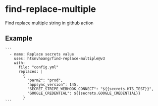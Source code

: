 # find-replace-multiple
Find replace multiple string in github action

## Example
  
    ```
      - name: Replace secrets value
        uses: htsnvhoang/find-replace-multiple@v3
        with:
          file: "config.yml"
          replaces: |
            {
              "parm2": "prod",
              "appsync_version": 145,
              "SECRET_STRIPE_WEBHOOK_CONNECT": "${{secrets.HTS_TEST}}",
              "GOOGLE_CREDENTIAL": ${{secrets.GOOGLE_CREDENTIAL}}
            }
    ```
